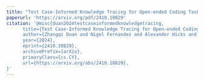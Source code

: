 ```yaml
---
title: "Test Case-Informed Knowledge Tracing for Open-ended Coding Tasks"
paperurl: 'https://arxiv.org/pdf/2410.10829'
citation: '@misc{duan2024testcaseinformedknowledgetracing,
      title={Test Case-Informed Knowledge Tracing for Open-ended Coding Tasks}, 
      author={Zhangqi Duan and Nigel Fernandez and Alexander Hicks and Andrew Lan},
      year={2024},
      eprint={2410.10829},
      archivePrefix={arXiv},
      primaryClass={cs.CY},
      url={https://arxiv.org/abs/2410.10829}, 
}'
---
```

